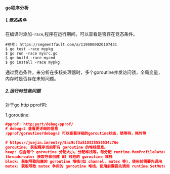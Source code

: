 #### go程序分析



##### 1.竞态条件

在编译时添加`-race`,程序在运行期间，可以查看是否存在竞态条件。

```
#参考: https://segmentfault.com/a/1190000020107431
$ go test -race mypkg
$ go run -race mysrc.go
$ go build -race mycmd
$ go install -race mypkg
```

通过竞态条件，来分析在多核处理器时，多个goroutine并发访问锁，全局变量，内存时是否存在未知问题。

##### 2.运行时性能问题

对于go http pprof包:

1.goroutine:

```json
#pprof: http:port/debug/pprof/
# debug=2 查看更详细的信息
/pprof/goroutine?debug=2 可以查看详细的goroutine状态，锁等待，耗时等

# https://juejin.im/entry/5ac9cf3a518825556534c76e
goroutine: 获取程序当前所有 goroutine 的堆栈信息。
heap: 包含每个 goroutine 分配大小，分配堆栈等。每分配 runtime.MemProfileRate(默认为512K) 个字节进行一次数据采样。
threadcreate: 获取导致创建 OS 线程的 goroutine 堆栈
block: 获取导致阻塞的 goroutine 堆栈(如 channel, mutex 等)，使用前需要先调用 runtime.SetBlockProfileRate
mutex: 获取导致 mutex 争用的 goroutine 堆栈，使用前需要先调用 runtime.SetMutexProfileFraction
```





